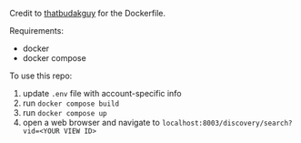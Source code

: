 Credit to [thatbudakguy](https://github.com/thatbudakguy/primo-explore-devenv-docker) for the Dockerfile.

Requirements:
- docker
- docker compose

To use this repo:
1. update `.env` file with account-specific info
2. run `docker compose build`
3. run `docker compose up`
4. open a web browser and navigate to `localhost:8003/discovery/search?vid=<YOUR VIEW ID>`
